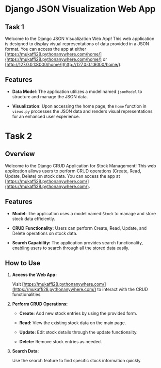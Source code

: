 # Django JSON Visualization Web App

## Task 1

Welcome to the Django JSON Visualization Web App! This web application is designed to display visual representations of data provided in a JSON format. You can access the app at either [https://mukaffi28.pythonanywhere.com/home/](https://mukaffi28.pythonanywhere.com/home/) or [http://127.0.0.1:8000/home/](http://127.0.0.1:8000/home/).

## Features

- **Data Model**: The application utilizes a model named `jsonModel` to structure and manage the JSON data.

- **Visualization**: Upon accessing the home page, the `home` function in `views.py` processes the JSON data and renders visual representations for an enhanced user experience.

# Task 2

## Overview

Welcome to the Django CRUD Application for Stock Management! This web application allows users to perform CRUD operations (Create, Read, Update, Delete) on stock data. You can access the app at [https://mukaffi28.pythonanywhere.com/](https://mukaffi28.pythonanywhere.com/).

## Features

- **Model:**
  The application uses a model named `Stock` to manage and store stock data efficiently.

- **CRUD Functionality:**
  Users can perform Create, Read, Update, and Delete operations on stock data.

- **Search Capability:**
  The application provides search functionality, enabling users to search through all the stored data easily.

## How to Use

1. **Access the Web App:**

   Visit [https://mukaffi28.pythonanywhere.com/](https://mukaffi28.pythonanywhere.com/) to interact with the CRUD functionalities.

2. **Perform CRUD Operations:**

   - **Create:** Add new stock entries by using the provided form.
   
   - **Read:** View the existing stock data on the main page.
   
   - **Update:** Edit stock details through the update functionality.
   
   - **Delete:** Remove stock entries as needed.

3. **Search Data:**

   Use the search feature to find specific stock information quickly.


